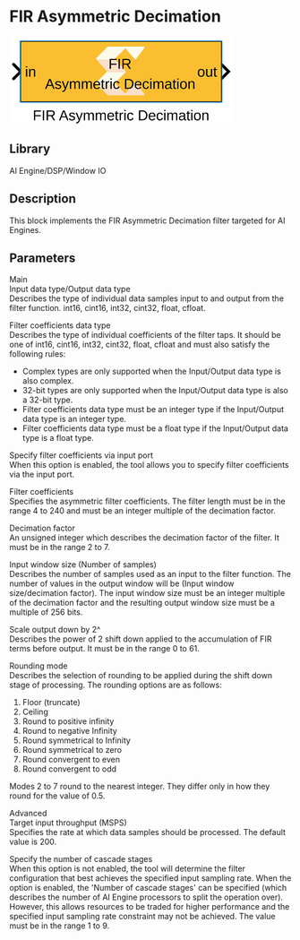 # FIR Asymmetric Decimation

  
![](./Images/rmi1620983823614.png)  

## Library

AI Engine/DSP/Window IO

## Description

This block implements the FIR Asymmetric Decimation filter targeted for
AI Engines.

## Parameters

Main  
Input data type/Output data type  
Describes the type of individual data samples input to and output from
the filter function. int16, cint16, int32, cint32, float, cfloat.

Filter coefficients data type  
Describes the type of individual coefficients of the filter taps. It
should be one of int16, cint16, int32, cint32, float, cfloat and must
also satisfy the following rules:

- Complex types are only supported when the Input/Output data type is
  also complex.
- 32-bit types are only supported when the Input/Output data type is
  also a 32-bit type.
- Filter coefficients data type must be an integer type if the
  Input/Output data type is an integer type.
- Filter coefficients data type must be a float type if the Input/Output
  data type is a float type.

Specify filter coefficients via input port  
When this option is enabled, the tool allows you to specify filter
coefficients via the input port.

Filter coefficients  
Specifies the asymmetric filter coefficients. The filter length must be
in the range 4 to 240 and must be an integer multiple of the decimation
factor.

Decimation factor  
An unsigned integer which describes the decimation factor of the filter.
It must be in the range 2 to 7.

Input window size (Number of samples)  
Describes the number of samples used as an input to the filter function.
The number of values in the output window will be (Input window
size/decimation factor). The input window size must be an integer
multiple of the decimation factor and the resulting output window size
must be a multiple of 256 bits.

Scale output down by 2^  
Describes the power of 2 shift down applied to the accumulation of FIR
terms before output. It must be in the range 0 to 61.

Rounding mode  
Describes the selection of rounding to be applied during the shift down
stage of processing. The rounding options are as follows:

1.  Floor (truncate)
2.  Ceiling
3.  Round to positive infinity
4.  Round to negative Infinity
5.  Round symmetrical to Infinity
6.  Round symmetrical to zero
7.  Round convergent to even
8.  Round convergent to odd

Modes 2 to 7 round to the nearest integer. They differ only in how they
round for the value of 0.5.

Advanced  
Target input throughput (MSPS)  
Specifies the rate at which data samples should be processed. The
default value is 200.

Specify the number of cascade stages  
When this option is not enabled, the tool will determine the filter
configuration that best achieves the specified input sampling rate. When
the option is enabled, the 'Number of cascade stages' can be specified
(which describes the number of AI Engine processors to split the
operation over). However, this allows resources to be traded for higher
performance and the specified input sampling rate constraint may not be
achieved. The value must be in the range 1 to 9.
